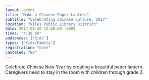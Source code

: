 ```yaml
---
layout: event
title: "Make a Chinese Paper Lantern"
subtitle: "Celebrating Chinese Culture, 2017"
location: "Niles Public Library District"
date: 2017-01-30 12:00:00 -0600
times: "4:30 pm"
audiences: ['Kids']
types: ['Kids/Family']
registration: "none"
canceled: "No"
---
```

Celebrate Chinese New Year by creating a beautiful paper lantern. Caregivers need to stay in the room with children through grade 2.
